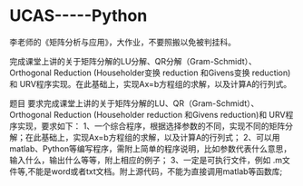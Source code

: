 # UCAS-----Python

李老师的《矩阵分析与应用》，大作业，不要照搬以免被判挂科。

完成课堂上讲的关于矩阵分解的LU分解、QR分解（Gram-Schmidt）、Orthogonal Reduction (Householder变换 reduction     和Givens变换 reduction)和 URV程序实现。在此基础上，实现Ax=b方程组的求解，以及计算A的行列式。

题目
要求完成课堂上讲的关于矩阵分解的LU、QR（Gram-Schmidt）、Orthogonal Reduction (Householder reduction
    和Givens reduction)和 URV程序实现，要求如下：
1、一个综合程序，根据选择参数的不同，实现不同的矩阵分解；在此基础上，实现Ax=b方程组的求解，以及计算A的行列式；
2、可以用matlab、Python等编写程序，需附上简单的程序说明，比如参数代表什么意思，输入什么，输出什么等等，附上相应的例子；
3、一定是可执行文件，例如 .m文件等,不能是word或者txt文档。附上源代码，不能为直接调用matlab等函数库;
